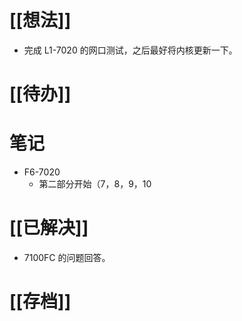 # [[想法]]
- 完成 L1-7020 的网口测试，之后最好将内核更新一下。
# [[待办]]

# 笔记
- F6-7020
	- 第二部分开始（7，8，9，10
# [[已解决]]
- 7100FC 的问题回答。
# [[存档]]